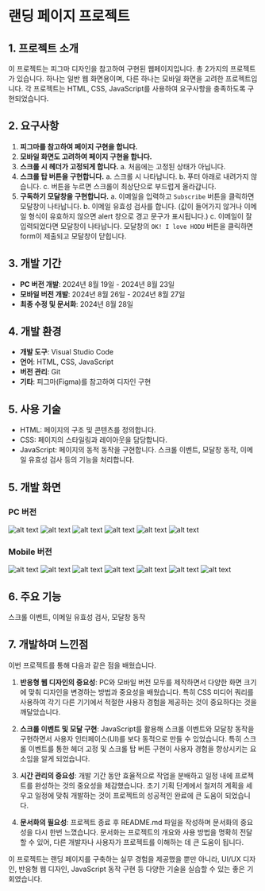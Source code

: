 # 랜딩 페이지 프로젝트

## 1. 프로젝트 소개

이 프로젝트는 피그마 디자인을 참고하여 구현된 웹페이지입니다. 총 2가지의 프로젝트가 있습니다. 하나는 일반 웹 화면용이며, 다른 하나는 모바일 화면을 고려한 프로젝트입니다. 각 프로젝트는 HTML, CSS, JavaScript를 사용하여 요구사항을 충족하도록 구현되었습니다.

## 2. 요구사항

1. **피그마를 참고하여 페이지 구현을 합니다.**
2. **모바일 화면도 고려하여 페이지 구현을 합니다.**
3. **스크롤 시 헤더가 고정되게 합니다.** 
   a. 처음에는 고정된 상태가 아닙니다.
4. **스크롤 탑 버튼을 구현합니다.**
   a. 스크롤 시 나타납니다.
   b. 푸터 아래로 내려가지 않습니다.
   c. 버튼을 누르면 스크롤이 최상단으로 부드럽게 올라갑니다.
5. **구독하기 모달창을 구현합니다.**
   a. 이메일을 입력하고 `Subscribe` 버튼을 클릭하면 모달창이 나타납니다.
   b. 이메일 유효성 검사를 합니다. (값이 들어가지 않거나 이메일 형식이 유효하지 않으면 alert 창으로 경고 문구가 표시됩니다.)
   c. 이메일이 잘 입력되었다면 모달창이 나타납니다. 모달창의 `OK! I love HODU` 버튼을 클릭하면 form이 제출되고 모달창이 닫힙니다.

## 3. 개발 기간
- **PC 버전 개발**: 2024년 8월 19일 - 2024년 8월 23일
- **모바일 버전 개발**: 2024년 8월 26일 - 2024년 8월 27일
- **최종 수정 및 문서화**: 2024년 8월 28일

## 4. 개발 환경
- **개발 도구**: Visual Studio Code
- **언어**: HTML, CSS, JavaScript
- **버전 관리**: Git
- **기타**: 피그마(Figma)를 참고하여 디자인 구현

## 5. 사용 기술
- HTML: 페이지의 구조 및 콘텐츠를 정의합니다.
- CSS: 페이지의 스타일링과 레이아웃을 담당합니다.
- JavaScript: 페이지의 동적 동작을 구현합니다. 스크롤 이벤트, 모달창 동작, 이메일 유효성 검사 등의 기능을 처리합니다.

## 5. 개발 화면
### PC 버전
![alt text](<image_README.md/스크린샷 2024-08-28 111121.png>)
![alt text](<image_README.md/스크린샷 2024-08-28 111227.png>)
![alt text](<image_README.md/스크린샷 2024-08-28 111259.png>)
![alt text](<image_README.md/스크린샷 2024-08-28 111329.png>)
![alt text](<image_README.md/스크린샷 2024-08-28 111410.png>)
![alt text](<image_README.md/스크린샷 2024-08-28 111846.png>)

### Mobile 버전
![alt text](<image_README.md/스크린샷 2024-08-28 112039.png>)
![alt text](<image_README.md/스크린샷 2024-08-28 112112.png>)
![alt text](<image_README.md/스크린샷 2024-08-28 112142.png>)
![alt text](<image_README.md/스크린샷 2024-08-28 112255.png>)
![alt text](<image_README.md/스크린샷 2024-08-28 112405.png>)
![alt text](<image_README.md/스크린샷 2024-08-28 112439.png>)
![alt text](<image_README.md/스크린샷 2024-08-28 132546.png>)

## 6. 주요 기능
스크롤 이벤트, 이메일 유효성 검사, 모달창 동작

## 7. 개발하며 느낀점
이번 프로젝트를 통해 다음과 같은 점을 배웠습니다.

1. **반응형 웹 디자인의 중요성**: PC와 모바일 버전 모두를 제작하면서 다양한 화면 크기에 맞춰 디자인을 변경하는 방법과 중요성을 배웠습니다. 특히 CSS 미디어 쿼리를 사용하여 각기 다른 기기에서 적절한 사용자 경험을 제공하는 것이 중요하다는 것을 깨달았습니다.
   
2. **스크롤 이벤트 및 모달 구현**: JavaScript를 활용해 스크롤 이벤트와 모달창 동작을 구현하면서 사용자 인터페이스(UI)를 보다 동적으로 만들 수 있었습니다. 특히 스크롤 이벤트를 통한 헤더 고정 및 스크롤 탑 버튼 구현이 사용자 경험을 향상시키는 요소임을 알게 되었습니다.
   
3. **시간 관리의 중요성**: 개발 기간 동안 효율적으로 작업을 분배하고 일정 내에 프로젝트를 완성하는 것의 중요성을 체감했습니다. 초기 기획 단계에서 철저히 계획을 세우고 일정에 맞춰 개발하는 것이 프로젝트의 성공적인 완료에 큰 도움이 되었습니다.

4. **문서화의 필요성**: 프로젝트 종료 후 README.md 파일을 작성하며 문서화의 중요성을 다시 한번 느꼈습니다. 문서화는 프로젝트의 개요와 사용 방법을 명확히 전달할 수 있어, 다른 개발자나 사용자가 프로젝트를 이해하는 데 큰 도움이 됩니다.

이 프로젝트는 랜딩 페이지를 구축하는 실무 경험을 제공했을 뿐만 아니라, UI/UX 디자인, 반응형 웹 디자인, JavaScript 동작 구현 등 다양한 기술을 실습할 수 있는 좋은 기회였습니다.


